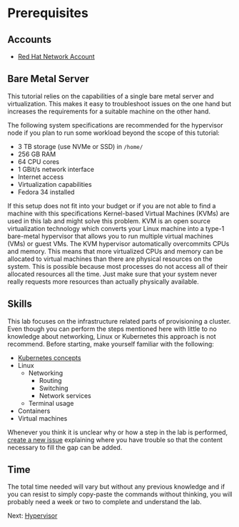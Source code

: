 # Prerequisites

## Accounts

* [Red Hat Network Account](https://www.redhat.com)

## Bare Metal Server

This tutorial relies on the capabilities of a single bare metal server and
virtualization. This makes it easy to troubleshoot issues on the one hand but
increases the requirements for a suitable machine on the other hand.

The following system specifications are recommended for the hypervisor node if
you plan to run some workload beyond the scope of this tutorial:

* 3 TB storage (use NVMe or SSD) in `/home/`
* 256 GB RAM
* 64 CPU cores
* 1 GBit/s network interface
* Internet access
* Virtualization capabilities
* Fedora 34 installed

If this setup does not fit into your budget or if you are not able to find a
machine with this specifications Kernel-based Virtual Machines (KVMs) are used
in this lab and might solve this problem. KVM is an open source virtualization
technology which converts your Linux machine into a type-1 bare-metal hypervisor
that allows you to run multiple virtual machines (VMs) or guest VMs. The KVM
hypervisor automatically overcommits CPUs and memory. This means that more
virtualized CPUs and memory can be allocated to virtual machines than there are
physical resources on the system. This is possible because most processes do not
access all of their allocated resources all the time. Just make sure that your
system never really requests more resources than actually physically available.

## Skills

This lab focuses on the infrastructure related parts of provisioning a cluster.
Even though you can perform the steps mentioned here with little to no knowledge
about networking, Linux or Kubernetes this approach is not recommend. Before
starting, make yourself familiar with the following:

* [Kubernetes concepts](https://kubernetes.io/docs/concepts/)
* Linux
  * Networking
    * Routing
    * Switching
    * Network services
  * Terminal usage
* Containers
* Virtual machines

Whenever you think it is unclear why or how a step in the lab is performed,
[create a new issue](https://github.com/openshift/okd/issues/new/choose)
explaining where you have trouble so that the content necessary to fill the gap
can be added.

## Time

The total time needed will vary but without any previous knowledge and if you
can resist to simply copy-paste the commands without thinking, you will probably
need a week or two to complete and understand the lab.

Next: [Hypervisor](01-hypervisor.md)
